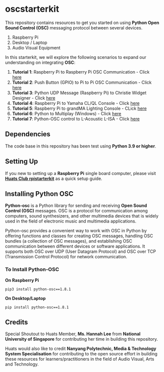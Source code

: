 # oscstarterkit
This repository contains resources to get you started on using **Python Open Sound Control (OSC)** messaging protocol between several devices.
1. Raspberry Pi 
2. Desktop / Laptop
3. Audio Visual Equipment

In this starterkit, we will explore the following scenarios to expand our understanding on integrating **OSC**:
1. **Tutorial 1**: Raspberry Pi to Raspberry Pi OSC Communication - Click [here](./tutorial1/tutorial1.md)
2. **Tutorial 2**: Push Button (GPIO) to Pi to Pi OSC Communication - Click [here](./tutorial2/tutorial2.md)
3. **Tutorial 3**: Python UDP Message (Raspberry Pi) to Christie Widget Designer - Click [here](./tutorial3/tutorial3.md)
4. **Tutorial 4**: Raspberry Pi to Yamaha CL/QL Console - Click [here](./tutorial4/tutorial4.md)
5. **Tutorial 5**: Raspberry Pi to grandMA Lighting Console - CLick [here](./tutorial5/tutorial5.md)
6. **Tutorial 6**: Python to Multiplay (Windows) - Click [here](./tutorial6/tutorial6.md)
7. **Tutorial 7**: Python-OSC control to L-Acoustic L-ISA - Click [here](./tutorial7/tutorial7.md)

## Dependencies
The code base in this repository has been test using **Python 3.9 or higher**.

## Setting Up
If you new to setting up a **Raspberry Pi** single board computer, please visit [**Huats Club rpistarterkit**](https://github.com/huats-club/rpistarterkit) as a quick setup guide. 

## Installing Python OSC
**Python-osc** is a Python library for sending and receiving **Open Sound Control (OSC)** messages. OSC is a protocol for communication among computers, sound synthesizers, and other multimedia devices that is widely used in the field of electronic music and multimedia applications.

Python-osc provides a convenient way to work with OSC in Python by offering functions and classes for creating OSC messages, handling OSC bundles (a collection of OSC messages), and establishing OSC communication between different devices or software applications. It supports both OSC over UDP (User Datagram Protocol) and OSC over TCP (Transmission Control Protocol) for network communication.

### To Install Python-OSC
**On Raspberry Pi**
```
pip3 install python-osc==1.8.1
```

**On Desktop/Laptop**
```
pip install python-osc==1.8.1
```


## Credits 
Special Shoutout to Huats Member, **Ms. Hannah Lee** from **National University of Singapore** for contributing her time in building this repository.

Huats would also like to credit **Nanyang Polytechnic, Media & Technology System Specialisation** for contributing to the open source effort in building these resources for learners/practitioners in the field of Audio Visual, Arts and Technology. 
